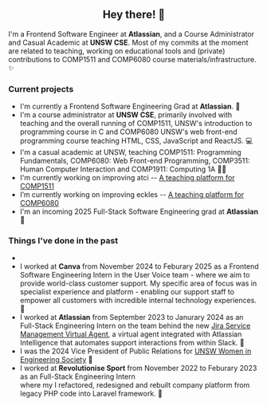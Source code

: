 <h2><center>Hey there! 👋</center></h3>

I'm a Frontend Software Engineer at <strong>Atlassian</strong>, and a Course Administrator and Casual Academic at <strong>UNSW CSE</strong>. Most of my commits at the moment are related to teaching, working on educational tools and (private) contributions to COMP1511 and COMP6080 course materials/infrastructure. ✨

<h3>Current projects</h3>
<ul>
<li>I'm currently a Frontend Software Engineering Grad at <strong>Atlassian</strong>. 💙</li>
<li>I'm a course administrator at <strong>UNSW CSE</strong>, primarily involved with teaching and the overall running of COMP1511, UNSW's introduction to programming course in C and COMP6080 UNSW's web front-end programming course teaching HTML, CSS, JavaScript and ReactJS. 💻</li>
<li>I'm a casual academic at UNSW, teaching COMP1511: Programming Fundamentals, COMP6080: Web Front-end Programming, COMP3511: Human Computer Interaction and COMP1911: Computing 1A 👩‍🏫</li>
<li>I'm currently working on improving atci -- <a href="https://cgi.cse.unsw.edu.au/~cs1511/current/"> A teaching platform for COMP1511</a></li>
<li>I’m currently working on improving eckles -- <a href="https://github.com/chamhayden/eckles">A teaching platform for COMP6080</a></li>
<li>I'm an incoming 2025 Full-Stack Software Engineering grad at <strong>Atlassian</strong> 🎉</li>
</ul>

<h3>Things I've done in the past</h3>
<ul>
<li><li>I worked at <strong>Canva</strong> from November 2024 to Feburary 2025 as a Frontend Software Engineering Intern in the User Voice team - where we aim to provide world-class customer support. My specific area of focus was in specialist experience and platform - enabling our support staff to empower all customers with incredible internal technology experiences. 🥳</li>
<li>I worked at <strong>Atlassian</strong> from September 2023 to Janurary 2024 as an Full-Stack Engineering Intern on the team behind the new <a href = "https://www.atlassian.com/software/jira/service-management/features/itsm/virtual-agent">Jira Service Management Virtual Agent</a>, a virtual agent integrated with Atlassian Intelligence that automates support interactions from within Slack. 🤩</li>
<li>I was the 2024 Vice President of Public Relations for <a href = "https://www.wiesoc.com/">UNSW Women in Engineering Society</a> 💜</li>
<li>I worked at <strong>Revolutionise Sport</strong> from November 2022 to Feburary 2023 as an Full-Stack Engineering Intern </li> where my I refactored, redesigned and rebuilt company platform from legacy PHP code into Laravel framework. 🥰
</ul>
